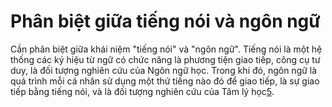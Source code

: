 # Phân biệt giữa tiếng nói và ngôn ngữ

Cần phân biệt giữa khái niệm "tiếng nói" và "ngôn ngữ". Tiếng nói là một hệ thống các ký hiệu từ ngữ có chức năng là phương tiện giao tiếp, công cụ tư duy, là đối tượng nghiên cứu của Ngôn ngữ học. Trong khi đó, ngôn ngữ là quá trình mỗi cá nhân sử dụng một thứ tiếng nào đó để giao tiếp, là sự giao tiếp bằng tiếng nói, và là đối tượng nghiên cứu của Tâm lý học[5](https://hoc247.net/tam-ly-hoc-dai-cuong/bai-3-ngon-ngu-va-nhan-thuc-l7847.html).